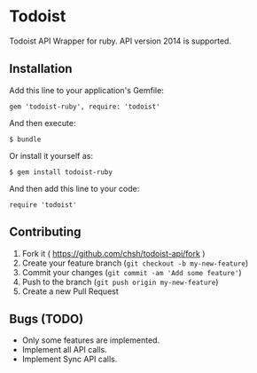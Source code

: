 # Todoist

Todoist API Wrapper for ruby.
API version 2014 is supported.

## Installation

Add this line to your application's Gemfile:

    gem 'todoist-ruby', require: 'todoist'

And then execute:

    $ bundle

Or install it yourself as:

    $ gem install todoist-ruby

And then add this line to your code:

    require 'todoist'

## Contributing

1. Fork it ( https://github.com/chsh/todoist-api/fork )
2. Create your feature branch (`git checkout -b my-new-feature`)
3. Commit your changes (`git commit -am 'Add some feature'`)
4. Push to the branch (`git push origin my-new-feature`)
5. Create a new Pull Request


## Bugs (TODO)

- Only some features are implemented.
- Implement all API calls.
- Implement Sync API calls.
